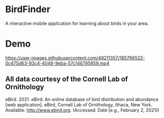 # BirdFinder
A interactive mobile application for learning about birds in your area.


# Demo 
https://user-images.githubusercontent.com/49211357/185766522-0c475d63-93c4-4048-9eba-57c146795959.mp4



## All data courtesy of the Cornell Lab of Ornithology
eBird. 2021. eBird: An online database of bird distribution and abundance [web application]. eBird, Cornell Lab of Ornithology, Ithaca, New York. Available: http://www.ebird.org. (Accessed: Date [e.g., February 2, 2021])
